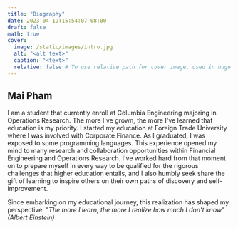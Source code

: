 ```yaml
---
title: "Biography"
date: 2023-04-19T15:54:07-08:00
draft: false
math: true
cover:
  image: /static/images/intro.jpg
  alt: "<alt text>"
  caption: "<text>"
  relative: false # To use relative path for cover image, used in hugo Page-bundles
---
```


## Mai Pham
I am a student that currently enroll at Columbia Engineering majoring in Operations Research.
The more I've grown, the more I've learned that education is my priority. I started my education at Foreign Trade University where I was involved with Corporate Finance. As I graduated, I was exposed to some programming languages. This experience opened my mind to many research and collaboration opportunities within Financial Engineering and Operations Research. I've worked hard from that moment on to prepare myself in every way to be qualified for the rigorous challenges that higher education entails, and I also humbly seek share the gift of learning to inspire others on their own paths of discovery and self-improvement.

Since embarking on my educational journey, this realization has shaped my perspective: *"The more I learn, the more I realize how much I don't know" (Albert Einstein)*